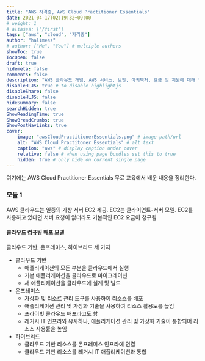 ```yaml
---
title: "AWS 자격증, AWS Cloud Practitioner Essentials"
date: 2021-04-17T02:19:32+09:00
# weight: 1
# aliases: ["/first"]
tags: ["aws", "cloud", "자격증"]
author: "halimess"
# author: ["Me", "You"] # multiple authors
showToc: true
TocOpen: false
draft: true
hidemeta: false
comments: false
description: "AWS 클라우드 개념, AWS 서비스, 보안, 아키텍처, 요금 및 지원에 대해 학습하여 AWS 클라우드 지식 습득"
disableHLJS: true # to disable highlightjs
disableShare: false
disableHLJS: false
hideSummary: false
searchHidden: true
ShowReadingTime: true
ShowBreadCrumbs: true
ShowPostNavLinks: true
cover:
    image: "awsCloudPractitionerEssentials.png" # image path/url
    alt: "AWS Cloud Practitoner Essentials" # alt text
    caption: "aws" # display caption under cover
    relative: false # when using page bundles set this to true
    hidden: true # only hide on current single page
---
```


여기에는 AWS Cloud Practitioner Essentials 무료 교육에서 배운 내용을 정리한다.

### 모듈 1
AWS 클라우드는 일종의 가상 서버 EC2 제공.
EC2는 클라이언트-서버 모델.
EC2를 사용하고 있다면 서버 요청이 없더라도 기본적인 EC2 요금이 청구됨

#### 클라우드 컴퓨팅 배포 모델
클라우드 기반, 온프레미스, 하이브리드 세 가지
* 클라우드 기반
    * 애플리케이션의 모든 부분을 클라우드에서 실행
    * 기본 애플리케이션을 클라우드로 마이그레이션
    * 새 애플리케이션을 클라우드에 설계 및 빌드
* 온프레미스
    * 가상화 및 리소르 관리 도구를 사용하여 리소스를 배포
    * 애플리케이션 관리 및 가상화 기술을 사용하여 리소스 활용도를 높임
    * 프라이빗 클라우드 배포라고도 함
    * 레거시 IT 인프라와 유사하나, 애플리케이션 관리 및 가상화 기술이 통합되어 리소스 사용률을 높임
* 하이브리드
    * 클라우드 기반 리소스를 온프레미스 인프라에 연결
    * 클라우드 기반 리소스를 레거시 IT 애플리케이션과 통합
